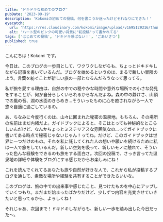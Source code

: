 ```yaml
---
title: 'ドキドキな初めてのブログ'
pubDate: '2023-09-19'
description: 'Kokomiの初めての投稿。何を書こうか迷ったけどそれなりにできた！'
eyecatch:
  url: 'https://res.cloudinary.com/kokomi/image/upload/v1695129316/thumbs/posts/2023_09_19_g4oe9d.webp'
  alt: 'ハート型のピンクの可愛い背景に"初投稿"って書かれてる'
tags: ['はじめての投稿', 'ドキドキ感ぱない！', 'ごあいさつ']
published: true
---
```


こんにちは！Kokomi です。

今日は、このブログの一歩目として、ワクワクしながらも、ちょっとドキドキしながら記事を書いているんだ。ブログを始めるというのは、まるで新しい冒険のよう。言葉を紡ぐことが新しい旅の一部となるんだろうなって思ってる。

私が旅を愛する理由は、自然の中での穏やかな時間や意外な場所での小さな発見をすることが、何か自分らしくいられるからなんだよね。森の中の静けさ、山頂での風の音、湖の水面のきらめき...そういったものに心を癒されながら一人で悠々自適に過ごしているの。

あ、ちなみに今度行くのは、山々に囲まれた秘密の温泉地。もちろん、その場所の名前はまだ内緒だよ。ガイドブックによると、そこはとっても神秘的なとこらしいんだけど、なんかちょっとミステリアスな雰囲気なの...ってガイドブックに書いてある時点で秘密じゃないじゃん！ってね。だけど、このガイドブックは世界に一つだけのもの。それを私に託してくれた人の想いや願いを続けるために私は一人で旅をしているんだ。新しい空気を吸って、新しいモノに触れて、そういった色んな経験をできるのも旅をする面白さ。次回の投稿で、さっき言ってた温泉地の詳細や体験をブログにする感じだからお楽しみにね！

これを読んでくれてるあなたも旅や自然が好きな人で、これから私が投稿するブログを通して、素敵な場所や経験を共有することができたらいいな。

このブログは、旅の中での出来事や感じたこと、見つけたものを中心にアップしていくつもり。まだまだ始まったばかりだけど、少しずつ内容を充実させていきたいと思ってるから、よろしくね！

それじゃあ、次回まで！ドキドキしながらも、新しい一歩を踏み出した今日だった～。
